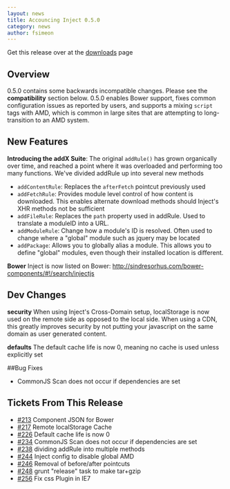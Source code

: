 ```yaml
---
layout: news
title: Accouncing Inject 0.5.0
category: news
author: fsimeon
---
```


Get this release over at the [downloads](/download) page

## Overview
0.5.0 contains some backwards incompatible changes. Please see the **compatibility** section below.  0.5.0 enables Bower support, fixes common configuration issues as reported by users, and supports a mixing `script` tags with AMD, which is common in large sites that are attempting to long-transition to an AMD system.

## New Features
**Introducing the addX Suite**: The original `addRule()` has grown organically over time, and reached a point where it was overloaded and performing too many functions. We've divided addRule up into several new methods

* `addContentRule`: Replaces the `afterFetch` pointcut previously used
* `addFetchRule`: Provides module level control of how content is downloaded. This enables alternate download methods should Inject's XHR methods not be sufficient
* `addFileRule`: Replaces the `path` property used in addRule. Used to translate a moduleID into a URL.
* `addModuleRule`: Change how a module's ID is resolved. Often used to change where a "global" module such as jquery may be located
* `addPackage`: Allows you to globally alias a module. This allows you to define "global" modules, even though their installed location is different.

**Bower** Inject is now listed on Bower: http://sindresorhus.com/bower-components/#!/search/injectjs

## Dev Changes
**security** When using Inject's Cross-Domain setup, localStorage is now used on the remote side as opposed to the local side. When using a CDN, this greatly improves security by not putting your javascript on the same domain as user generated content.

**defaults** The default cache life is now 0, meaning no cache is used unless explicitly set

##Bug Fixes
* CommonJS Scan does not occur if dependencies are set

## Tickets From This Release
* [\#213](https://github.com/linkedin/inject/pull/#213) Component JSON for Bower
* [\#217](https://github.com/linkedin/inject/pull/#217) Remote localStorage Cache
* [\#226](https://github.com/linkedin/inject/pull/#226) Default cache life is now 0
* [\#234](https://github.com/linkedin/inject/pull/#234) CommonJS Scan does not occur if dependencies are set
* [\#238](https://github.com/linkedin/inject/pull/#238) dividing addRule into multiple methods
* [\#244](https://github.com/linkedin/inject/pull/#244) Inject config to disable global AMD
* [\#246](https://github.com/linkedin/inject/pull/#246) Removal of before/after pointcuts
* [\#248](https://github.com/linkedin/inject/pull/#248) grunt "release" task to make tar+gzip
* [\#256](https://github.com/linkedin/inject/pull/#256) Fix css Plugin in IE7
